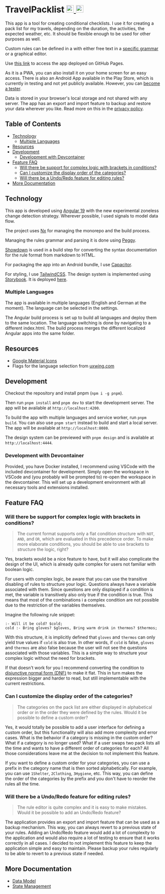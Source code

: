 <!-- markdownlint-disable -->
<!-- spellchecker:disable -->
<h1>TravelPacklist
  <a href="./README.md">
    <img
      src="https://uxwing.com/wp-content/themes/uxwing/download/flags-landmarks/united-kingdom-flag-icon.svg"
      alt="English"
      style="width: 24px;">
  </a>
  <a href="./README.de.md">
    <img
      src="https://uxwing.com/wp-content/themes/uxwing/download/flags-landmarks/germany-flag-icon.svg"
      alt="German"
      style="width: 24px;">
  </a>
</h1>
<!-- spellchecker:enable -->
<!-- markdownlint-enable -->

This app is a tool for creating conditional checklists.
I use it for creating a pack list for my travels, depending on the duration, the activities, the expected weather, etc.
It should be flexible enough to be used for other purposes as well.

Custom rules can be defined in a with either free text in a [specific grammar](./libs/rules-documentation/src/doc/documentation.md) or a graphical editor.

Use [this link](https://dhhyi.github.io/travel-packlist/) to access the app deployed on GitHub Pages.

As it is a PWA, you can also install it on your home screen for an easy access.
There is also an Android App available in the Play Store, which is currently in testing and not yet publicly available.
However, you can [become a tester](https://play.google.com/apps/testing/dev.dhhyi).

Data is stored in your browser's local storage and not shared with any server.
The app has an export and import feature to backup and restore your data wherever you like.
Read more on this in the [privacy policy](./PRIVACY_POLICY.md).

<!-- markdownlint-disable-next-line no-inline-html -->
<h2 id="toc">Table of Contents</h2>

- [Technology](#technology)
  - [Multiple Languages](#multiple-languages)
- [Resources](#resources)
- [Development](#development)
  - [Development with Devcontainer](#development-with-devcontainer)
- [Feature FAQ](#feature-faq)
  - [Will there be support for complex logic with brackets in conditions?](#will-there-be-support-for-complex-logic-with-brackets-in-conditions)
  - [Can I customize the display order of the categories?](#can-i-customize-the-display-order-of-the-categories)
  - [Will there be a Undo/Redo feature for editing rules?](#will-there-be-a-undoredo-feature-for-editing-rules)
- [More Documentation](#more-documentation)

## Technology

This app is developed using [Angular 19](https://angular.dev/) with the new experimental zoneless change detection strategy.
Wherever possible, I used signals to model data flow.

The project uses [Nx](https://nx.dev/) for managing the monorepo and the build process.

Managing the rules grammar and parsing it is done using [Peggy](https://peggyjs.org/).

[Showdown](https://showdownjs.com/) is used in a build step for converting the syntax documentation for the rule format from markdown to HTML.

For packaging the app into an Android bundle, I use [Capacitor](https://capacitorjs.com/).

For styling, I use [TailwindCSS](https://tailwindcss.com/).
The design system is implemented using [Storybook](https://storybook.js.org/).
It is deployed [here](https://dhhyi.github.io/travel-packlist/index.design.html).

### Multiple Languages

The app is available in multiple languages (English and German at the moment).
The language can be selected in the settings.

The Angular build process is set up to build all languages and deploy them to the same location.
The language switching is done by navigating to a different index.html.
The build process merges the different localized Angular apps into the same folder.

## Resources

<!-- cSpell:words uxwing -->

- [Google Material Icons](https://fonts.google.com/icons)
- Flags for the language selection from [uxwing.com](https://uxwing.com)

## Development

Checkout the repository and install pnpm (`npm i -g pnpm`).

Then run `pnpm install` and `pnpm dev` to start the development server.
The app will be available at `http://localhost:4200`.

To build the app with multiple languages and service worker, run `pnpm build`.
You can also use `pnpm start` instead to build and start a local server.
The app will be available at `http://localhost:8080`.

The design system can be previewed with `pnpm design` and is available at `http://localhost:4444`.

### Development with Devcontainer

Provided, you have Docker installed, I recommend using VSCode with the included devcontainer for development.
Simply open the workspace in VSCode and (you probably will be prompted to) re-open the workspace in the devcontainer.
This will set up a development environment with all necessary tools and extensions installed.

## Feature FAQ

### Will there be support for complex logic with brackets in conditions?

> The current format supports only a flat condition structure with `NOT`, `AND`, and `OR`, which are evaluated in this precedence order.
> To make more elaborate conditions, you should be able to use brackets to structure the logic, right?

Yes, brackets would be a nice feature to have, but it will also complicate the design of the UI, which is already quite complex for users not familiar with boolean logic.

For users with complex logic, be aware that you can use the transitive disabling of rules to structure your logic.
Questions always have a variable associated with them.
Since questions are only displayed if a condition is met, the variable is transitively also only true if the condition is true.
This means that most of the combinations i a complex condition are not possible due to the restriction of the variables themselves.

Imagine the following rule snippet:

```text
:- Will it be cold? $cold;
cold :- Bring gloves? $gloves, Bring warm drink in thermos? $thermos;
```

With this structure, it is implicitly defined that `gloves` and `thermos` can only yield true values if `cold` is also true.
In other words, if `cold` is false, `gloves` and `thermos` are also false because the user will not see the questions associated with those variables.
This is a simple way to structure your complex logic without the need for brackets.

If that doesn't work for you I recommend converting the condition to [disjunctive normal form (DNF)](https://en.wikipedia.org/wiki/Disjunctive_normal_form) to make it flat.
This in turn makes the expression bigger and harder to read, but still implementable with the current restrictions.

### Can I customize the display order of the categories?

> The categories on the pack list are either displayed in alphabetical order or in the order they were defined by the rules.
> Would it be possible to define a custom order?

Yes, it would totally be possible to add a user interface for defining a custom order, but this functionality will also add more complexity and error cases.
What is the behavior if a category is missing in the custom order?
What if a category is no longer used?
What if a user swaps two pack lists all the time and wants to have a different order of categories for each?
All those considerations leave me at the decision to not implement this feature.

If you want to define a custom order for your categories, you can use a prefix in the category name that is then sorted alphabetically.
For example, you can use `1Shelter`, `2Clothing`, `3Hygiene`, etc.
This way, you can define the order of the categories by the prefix and you don't have to reorder the rules all the time.

### Will there be a Undo/Redo feature for editing rules?

> The rule editor is quite complex and it is easy to make mistakes.
> Would it be possible to add an Undo/Redo feature?

The application provides an export and import feature that can be used as a backup mechanism.
This way, you can always revert to a previous state of your rules.
Adding an Undo/Redo feature would add a lot of complexity to the application and would also require a lot of testing to ensure that it works correctly in all cases.
I decided to not implement this feature to keep the application simple and easy to maintain.
Please backup your rules regularly to be able to revert to a previous state if needed.

## More Documentation

- [Data Model](./libs/model/README.md)
- [State Management](./libs/state/README.md)

